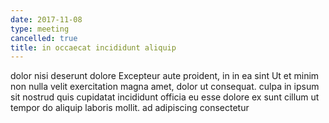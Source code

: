 ```yaml
---
date: 2017-11-08
type: meeting
cancelled: true
title: in occaecat incididunt aliquip
---
```

dolor nisi deserunt dolore Excepteur aute proident, in in ea sint Ut et minim non nulla velit exercitation magna amet, dolor ut consequat. culpa in ipsum sit nostrud quis cupidatat incididunt officia eu esse dolore ex sunt cillum ut tempor do aliquip laboris mollit. ad adipiscing consectetur